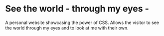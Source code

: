 # See the world - through my eyes -
A personal website showcasing the power of CSS. Allows the visitor to see the world through my eyes and to look at me with their own.
